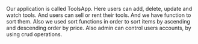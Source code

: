 Our application is called ToolsApp. Here users can add, delete, update and watch tools.  And users can sell or rent their tools. And we have function to sort them. Also we used sort functions in order to sort items by ascending and descending order by price. Also admin can control users accounts, by using crud operations.
